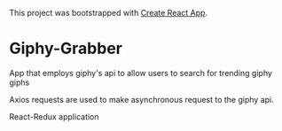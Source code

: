 This project was bootstrapped with [Create React App](https://github.com/facebook/create-react-app).

# Giphy-Grabber 

App that employs giphy's api to allow users to search for trending giphy giphs 

Axios requests are used to make asynchronous request to the giphy api.

React-Redux application 